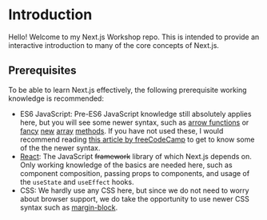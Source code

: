 # Introduction

Hello! Welcome to my Next.js Workshop repo. This is intended to provide an interactive introduction to many of the core concepts of Next.js.

## Prerequisites

To be able to learn Next.js effectively, the following prerequisite working knowledge is recommended:

- ES6 JavaScript: Pre-ES6 JavaScript knowledge still absolutely applies here, but you will see some newer syntax, such as [arrow functions](https://developer.mozilla.org/en-US/docs/Web/JavaScript/Reference/Functions/Arrow_functions) or [fancy](https://developer.mozilla.org/en-US/docs/Web/JavaScript/Reference/Global_Objects/Array/map) [new](https://developer.mozilla.org/en-US/docs/Web/JavaScript/Reference/Global_Objects/Array/filter) [array](https://developer.mozilla.org/en-US/docs/Web/JavaScript/Reference/Global_Objects/Array/flat) [methods](https://developer.mozilla.org/en-US/docs/Web/JavaScript/Reference/Global_Objects/Array/reduce). If you have not used these, I would recommend reading [this article by freeCodeCamp](https://www.freecodecamp.org/news/write-less-do-more-with-javascript-es6-5fd4a8e50ee2/) to get to know some of the the newer syntax.
- [React](https://reactjs.org/): The JavaScript ~~framework~~ library of which Next.js depends on. Only working knowledge of the basics are needed here, such as component composition, passing props to components, and usage of the `useState` and `useEffect` hooks.
- CSS: We hardly use any CSS here, but since we do not need to worry about browser support, we do take the opportunity to use newer CSS syntax such as [margin-block](https://developer.mozilla.org/en-US/docs/Web/CSS/margin-block).
